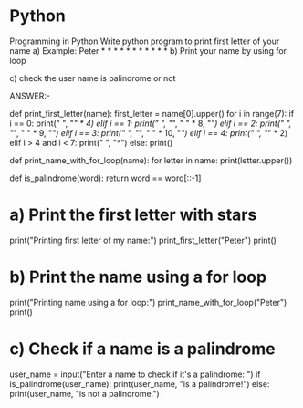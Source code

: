 # Python
Programming in Python
Write python program to print first letter of your name 
a) Example: Peter
               *      *
               *             *
               *              *
               *      *
               *
               *
               *
b) Print your name by using for loop

c) check the user name is palindrome or not


ANSWER:-

def print_first_letter(name):
    first_letter = name[0].upper()
    for i in range(7):
        if i == 0:
            print("  ", "*" * 4)
        elif i == 1:
            print("  ", "*", " " * 8, "*")
        elif i == 2:
            print("  ", "*", " " * 9, "*")
        elif i == 3:
            print("  ", "*", " " * 10, "*")
        elif i == 4:
            print("  ", "*" * 2)
        elif i > 4 and i < 7:
            print("  ", "*")
        else:
            print()

def print_name_with_for_loop(name):
    for letter in name:
        print(letter.upper())

def is_palindrome(word):
    return word == word[::-1]

# a) Print the first letter with stars
print("Printing first letter of my name:")
print_first_letter("Peter")
print()

# b) Print the name using a for loop
print("Printing name using a for loop:")
print_name_with_for_loop("Peter")
print()

# c) Check if a name is a palindrome
user_name = input("Enter a name to check if it's a palindrome: ")
if is_palindrome(user_name):
    print(user_name, "is a palindrome!")
else:
    print(user_name, "is not a palindrome.")
